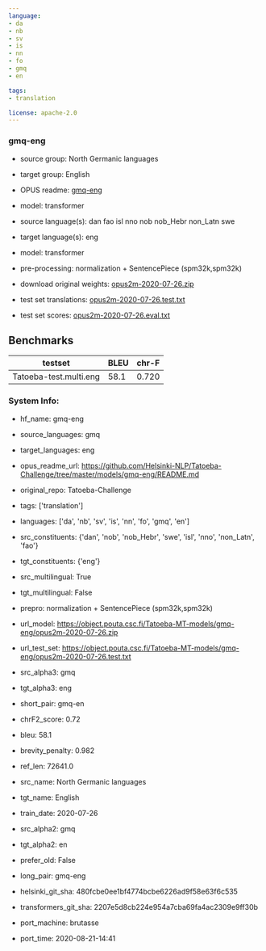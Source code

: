 ```yaml
---
language: 
- da
- nb
- sv
- is
- nn
- fo
- gmq
- en

tags:
- translation

license: apache-2.0
---
```


### gmq-eng

* source group: North Germanic languages 
* target group: English 
*  OPUS readme: [gmq-eng](https://github.com/Helsinki-NLP/Tatoeba-Challenge/tree/master/models/gmq-eng/README.md)

*  model: transformer
* source language(s): dan fao isl nno nob nob_Hebr non_Latn swe
* target language(s): eng
* model: transformer
* pre-processing: normalization + SentencePiece (spm32k,spm32k)
* download original weights: [opus2m-2020-07-26.zip](https://object.pouta.csc.fi/Tatoeba-MT-models/gmq-eng/opus2m-2020-07-26.zip)
* test set translations: [opus2m-2020-07-26.test.txt](https://object.pouta.csc.fi/Tatoeba-MT-models/gmq-eng/opus2m-2020-07-26.test.txt)
* test set scores: [opus2m-2020-07-26.eval.txt](https://object.pouta.csc.fi/Tatoeba-MT-models/gmq-eng/opus2m-2020-07-26.eval.txt)

## Benchmarks

| testset               | BLEU  | chr-F |
|-----------------------|-------|-------|
| Tatoeba-test.multi.eng 	| 58.1 	| 0.720 |


### System Info: 
- hf_name: gmq-eng

- source_languages: gmq

- target_languages: eng

- opus_readme_url: https://github.com/Helsinki-NLP/Tatoeba-Challenge/tree/master/models/gmq-eng/README.md

- original_repo: Tatoeba-Challenge

- tags: ['translation']

- languages: ['da', 'nb', 'sv', 'is', 'nn', 'fo', 'gmq', 'en']

- src_constituents: {'dan', 'nob', 'nob_Hebr', 'swe', 'isl', 'nno', 'non_Latn', 'fao'}

- tgt_constituents: {'eng'}

- src_multilingual: True

- tgt_multilingual: False

- prepro:  normalization + SentencePiece (spm32k,spm32k)

- url_model: https://object.pouta.csc.fi/Tatoeba-MT-models/gmq-eng/opus2m-2020-07-26.zip

- url_test_set: https://object.pouta.csc.fi/Tatoeba-MT-models/gmq-eng/opus2m-2020-07-26.test.txt

- src_alpha3: gmq

- tgt_alpha3: eng

- short_pair: gmq-en

- chrF2_score: 0.72

- bleu: 58.1

- brevity_penalty: 0.982

- ref_len: 72641.0

- src_name: North Germanic languages

- tgt_name: English

- train_date: 2020-07-26

- src_alpha2: gmq

- tgt_alpha2: en

- prefer_old: False

- long_pair: gmq-eng

- helsinki_git_sha: 480fcbe0ee1bf4774bcbe6226ad9f58e63f6c535

- transformers_git_sha: 2207e5d8cb224e954a7cba69fa4ac2309e9ff30b

- port_machine: brutasse

- port_time: 2020-08-21-14:41